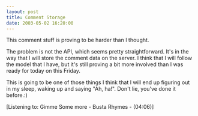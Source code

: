 ```yaml
---
layout: post
title: Comment Storage
date: 2003-05-02 16:20:00
---
```

This comment stuff is proving to be harder than I thought.

The problem is not the API, which seems pretty straightforward. It's in the way that I will store the comment data on the server. I think that I will follow the model that I have, but it's still proving a bit more involved than I was ready for today on this Friday.

This is going to be one of those things I think that I will end up figuring out in my sleep, waking up and saying "Ah, ha!". Don't lie, you've done it before.:)

\[Listening to: Gimme Some more - Busta Rhymes -  (04:06)\] 